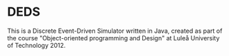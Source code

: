 DEDS
====
This is a Discrete Event-Driven Simulator written in Java, created as part of the course "Object-oriented programming and Design" at Luleå University of Technology 2012.